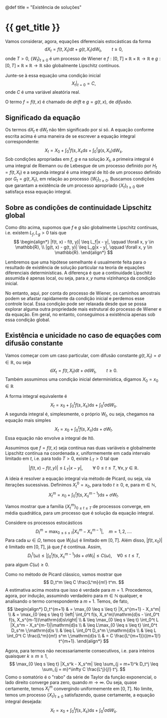 @def title = "Existência de soluções"

# {{ get_title }}

Vamos considerar, agora, equações diferenciais estocásticas da forma
$$
\mathrm{d}X_t = f(t, X_t)\mathrm{d}t + g(t, X_t)\mathrm{d}W_t, \qquad t \geq 0,
$$
onde $T > 0$, $\{W_t\}_{t\geq 0}$ é um processo de Wiener e $f:[0, T]\times \mathbb{R} \times\mathbb{R} \rightarrow \mathbb{R}$ e $g:[0, T]\times \mathbb{R} \times\mathbb{R} \rightarrow \mathbb{R}$ são globalmente Lipschitz contínuos.

Junte-se à essa equação uma condição inicial
$$
\left.X_t\right|_{t = 0} = C,
$$
onde $C$ é uma variável aleatória real.

O termo $f = f(t, x)$ é chamado de *drift* e $g = g(t, x)$, de *difusão.*

## Significado da equação

Os termos $\mathrm{d}X_t$ e $\mathrm{d}W_t$ não têm significado por si só. A equação conforme escrita acima é uma maneira de se escrever a equação integral correspondente:
$$
X_t = X_0 + \int_0^t f(s, X_s\mathrm{d}s + \int_0^t g(s, X_s)\mathrm{d}W_s.
$$
Sob condições apropriadas em $f$, $g$ e na solução $X_t$, a primeira integral é uma integral de Riemann ou de Lebesgue de um processo definido por $H_t = f(t, X_t)$ e a segunda integral é uma integral de Itô de um processo definido por $G_t = g(t, X_t)$, em relação ao processo $\{W_t\}_{t\geq 0}$. Buscamos condições que garantam a existência de um processo apropriado $\{X_t\}_{t \geq 0}$ que satisfaça essa equação integral.

## Sobre as condições de continuidade Lipschitz global

Como dito acima, supomos que $f$ e $g$ são globalmente Lipschitz contínuas, i.e. existem $L_f, L_g > 0$ tais que
$$
\begin{align*}
|f(t, x) - f(t, y)| \leq L_f|x - y|, \qquad \forall x, y \in \mathbb{R}, \\
|g(t, x) - g(t, y)| \leq L_g|x - y|, \qquad \forall x, y \in \mathbb{R}.
\end{align*}
$$

Lembremos que uma hipótese semelhante é usualmente feita para o resultado de existência de solução particular na teoria de equações diferenciais determinísticas. A diferença é que a continuidade Lipschitz assumida é apenas local, ou seja, para $x, y$ numa vizinhança da condição inicial.

No entanto, aqui, por conta do processo de Wiener, os caminhos amostrais podem se afastar rapidamente da condição inicial e perdemos esse controle local. Essa condição pode ser relaxada desde que se possa explorar alguma outra propriedade mais estrutural do processo de Wiener e da equação. Em geral, no entanto, conseguimos a existência apenas sob essa condição global.

## Existência e unicidade no caso de equações com difusão constante

Vamos começar com um caso particular, com difusão constante $g(t, X_t ) = \sigma \in \mathbb{R}$, ou seja
$$
\mathrm{d}X_t = f(t, X_t)\mathrm{d}t + \sigma\mathrm{d}W_t, \qquad t \geq 0.
$$
Também assumimos uma condição inicial determinística, digamos $X_0 = x_0 \in \mathbb{R}$

A forma integral equivalente é
$$
X_t = x_0 + \int_0^t f(s, X_s)\mathrm{d}s + \int_0^t \sigma\mathrm{d}W_s.
$$
A segunda integral é, simplesmente, o próprio $W_t$, ou seja, chegamos na equação mais simples
$$
X_t = x_0 + \int_0^t f(s, X_s)\mathrm{d}s + \sigma W_t.
$$
Essa equação não envolve a integral de Itô.

Assumimos que $f=f(t, x)$ seja contínua nas duas variáveis e globalmente Lipschitz contínua na coordenada $x$, uniformemente em cada intervalo limitado em $t$, i.e. para todo $T > 0$, existe $L_T > 0$ tal que
$$
|f(t, x) - f(t, y)| \leq L_T |x - y|, \qquad \forall \;0 \leq t \leq T, \;\forall x, y \in \mathbb{R}.
$$

A ideia é resolver a equação integral via método de Picard, ou seja, via iterações sucessivas. Definimos $X_t^0 = x_0$, para todo $t \geq 0$, e, para $m \in \mathbb{N}$,
$$
X_t^m = x_0 + \int_0^t f(s, X_s^{m-1})\mathrm{d}s + \sigma W_t.
$$

Vamos mostrar que a família $\{X_t^m\}_{0 \leq t \leq T}$ de processos converge, em média quadrática, para um processo que é solução da equação integral.

Considere os processos estocásticos
$$
D_t^m = \max_{0 \leq s \leq t} |X_s^m - X_s^{m-1}|, \quad m = 1, 2, \ldots.
$$
Para cada $\omega\in \Omega$, temos que $W_t(\omega)$ é limitado em $[0, T]$. Além disso, $|f(t, x_0)|$ é limitado em $[0, T]$, já que $f$ é contínua. Assim,
$$
D_t^1(\omega) \leq \left| \int_0^t f(s, X_s^{m-1})\mathrm{d}s + \sigma  W_t \right| \leq C(\omega), \quad \forall 0 \leq t \leq T,
$$
para algum $C(\omega) \geq 0.$

Como no método de Picard clássico, vamos mostrar que
$$
D_t^m \leq C \frac{L^m}{m!} t^m.
$$
A estimativa acima mostra que isso é verdade para $m = 1$. Procedemos, agora, por indução, assumindo verdadeiro para $m \in \mathbb{N}$ qualquer, e analisando o termo correspondente a $m + 1.$ Temos, de fato,
$$
\begin{align*}
D_t^{m+1} & = \max_{0 \leq s \leq t} |X_s^{m+1} - X_s^m| \\
& = \max_{0 \leq s \leq t} \left| \int_0^t f(s, X_s^m)\mathrm{d}s - \int_0^t f(s, X_s^{m-1})\mathrm{d}s\right| \\
& \leq \max_{0 \leq s \leq t} \int_0^t L |X_s^m - X_s^{m-1}|\mathrm{d}s \\
& \leq L\max_{0 \leq s \leq t} \int_0^t D_s^m \;\mathrm{d}s \\
& \leq L \int_0^t D_s^m \;\mathrm{d}s \\
& \leq L \int_0^t C \frac{L^m}{m!} s^m \;\mathrm{d}s \\
& = C \frac{L^{m+1}}{(m+1)!} t^{m+1}.
\end{align*}
$$

Agora, para termos não necessariamente consecutivos, i.e. para inteiros quaisquer $k \geq m \geq 1$,
$$
\max_{0 \leq s \leq t} |X_s^k - X_s^m| \leq \sum_{j = m+1}^k D_t^j \leq \sum_{j = m}^\infty C \frac{L^j}{j!} t^j.
$$
Como o somatório é o "rabo" da série de Taylor da função exponencial, o lado direito converge para zero, quando $m \rightarrow \infty$. Ou seja, quase certamente, temos $X_t^m$ convergindo uniformemente em $[0, T]$. No limite, temos um processo $\{X_t\}_{t \geq 0}$ satisfazendo, quase certamente, a equação integral desejada:
$$
X_t = x_0 + \int_0^t f(s, X_s)\mathrm{d}s + \int_0^t \sigma \mathrm{d}W_s.
$$
